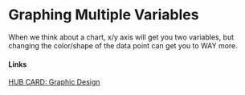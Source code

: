 # Graphing Multiple Variables

When we think about a chart, x/y axis will get you two variables, but changing the color/shape of the data point can get you to WAY more. 

#### Links
[HUB CARD: Graphic Design](197_HUB__Graphic_Design_Tips.md)

